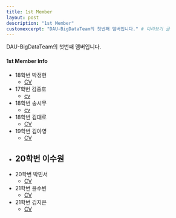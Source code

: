 ```yaml
---
title: 1st Member
layout: post
description: "1st Member"
customexcerpt: "DAU-BigDataTeam의 첫번째 멤버입니다." # 미리보기 글 
---
```


DAU-BigDataTeam의 첫번째 멤버입니다.

#### 1st Member Info

- 18학번 박정현
  - [CV](https://drive.google.com/file/d/1JJ8ZEiqy6T9AVYT9pb45yKvRZmboiEyN/view?usp=share_link)
- 17학번 김종호
  - [cv](https://drive.google.com/file/d/1sQbRkCaTeMU2z2i7o54yhWGZMKotv224/view)
- 18학번 송시무
  - [cv](https://drive.google.com/file/d/1N-nFYEpVMWw8pyHFce0AmpI-EWzbOuKs/view?usp=sharing)
- 18학번 김대로
  - [CV](https://drive.google.com/file/d/1Ih33TesrVx4Z9mVsGLu3SFmIJP9Qclt6/view?usp=share_link)
- 19학번 김아영
  - [CV](https://drive.google.com/file/d/1R1Xl6XClxfTWcPn7KvLfatyqV_qmBSJH/view?usp=sharing)
- 20학번 이수원
  - 
- 20학번 박민서
  -  [CV](https://drive.google.com/file/d/1voFUU95ixVI9gNBpb--jfujJyDf5bU3C/view?usp=sharing)
- 21학번 윤수빈
  - [CV](https://drive.google.com/file/d/11j2gq_b5BhEn3VO8_2SAV__sF0q-uwlx/view?usp=share_link)
- 21학번 김지은
  - [CV](https://drive.google.com/file/d/11P_V7HmrgqHelF4-J6X4AwB9ZIRLa3Qp/view?usp=share_link)
